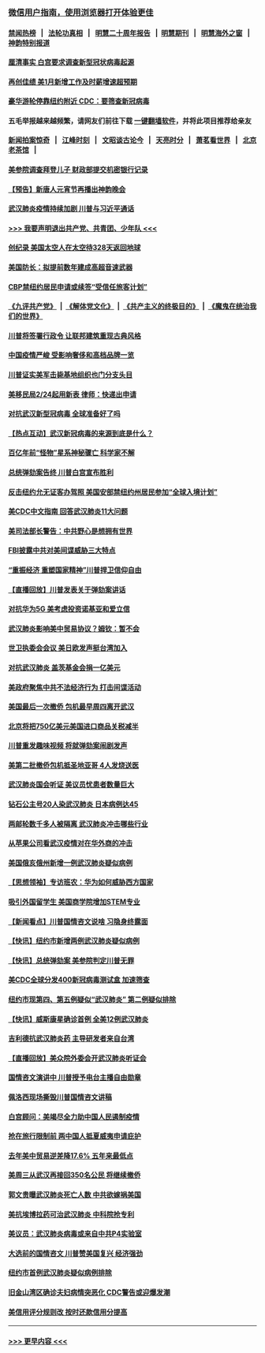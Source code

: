 ### [微信用户指南，使用浏览器打开体验更佳](https://github.com/gfw-breaker/banned-news1/blob/master/indexes/wechat-guide.md?t=0)
#### [禁闻热榜](热点新闻.md?t=0)  &nbsp;&nbsp;|&nbsp;&nbsp; [法轮功真相](https://github.com/gfw-breaker/truth/blob/master/README.md?t=0) &nbsp;&nbsp;|&nbsp;&nbsp; [明慧二十周年报告](https://github.com/gfw-breaker/mh-reports/blob/master/README.md?t=0) &nbsp;&nbsp;|&nbsp;&nbsp;[明慧期刊](https://github.com/gfw-breaker/mh-qikan) &nbsp;&nbsp;|&nbsp;&nbsp; [明慧海外之窗](https://github.com/gfw-breaker/mh-news/blob/master/README.md?t=0) &nbsp;&nbsp;|&nbsp;&nbsp; [神韵特别报道](https://github.com/gfw-breaker/mh-news/blob/master/shenyun.md?t=0)
#### [厘清事实 白宫要求调查新型冠状病毒起源](../pages/nsc412/n11852106.md?t=02080144) 
#### [再创佳绩 美1月新增工作及时薪增速超预期](../pages/nsc412/n11852174.md?t=02080144) 
#### [豪华游轮停靠纽约附近 CDC：要筛查新冠病毒](../pages/nsc412/n11852085.md?t=02080144) 
#### 五毛举报越来越频繁，请网友们前往下载 [一键翻墙软件](https://github.com/gfw-breaker/ssr-accounts)，并将此项目推荐给亲友
#### [新闻拍案惊奇](https://github.com/gfw-breaker/banned-news1/blob/master/pages/link4.md) &nbsp;&nbsp;|&nbsp;&nbsp; [江峰时刻](https://github.com/gfw-breaker/banned-news1/blob/master/pages/link4.md) &nbsp;&nbsp;|&nbsp;&nbsp; [文昭谈古论今](https://github.com/gfw-breaker/banned-news1/blob/master/pages/link4.md) &nbsp;&nbsp;|&nbsp;&nbsp; [天亮时分](https://github.com/gfw-breaker/banned-news1/blob/master/pages/link4.md) &nbsp;&nbsp;|&nbsp;&nbsp; [萧茗看世界](https://github.com/gfw-breaker/banned-news1/blob/master/pages/link4.md) &nbsp;&nbsp;|&nbsp;&nbsp; [北京老茶馆](https://github.com/gfw-breaker/banned-news1/blob/master/pages/link4.md) &nbsp;&nbsp;|&nbsp;&nbsp; 
#### [美参院调查拜登儿子 财政部提交机密银行记录](../pages/nsc412/n11851808.md?t=02080144) 
#### [【预告】新唐人元宵节再播出神韵晚会](../pages/nsc412/n11843192.md?t=02080144) 
#### [武汉肺炎疫情持续加剧 川普与习近平通话](../pages/nsc412/n11851613.md?t=02080144) 
#### [>>> 我要声明退出共产党、共青团、少年队 <<<](https://github.com/begood0513/goodnews/blob/master/quit/letter.md) 
#### [创纪录 美国太空人在太空待328天返回地球](../pages/nsc412/n11851266.md?t=02080144) 
#### [美国防长：拟提前数年建成高超音速武器](../pages/nsc412/n11850959.md?t=02080144) 
#### [CBP禁纽约居民申请或续签“受信任旅客计划”](../pages/nsc412/n11850857.md?t=02080144) 
#### [《九评共产党》](https://github.com/begood0513/9ping.md/blob/master/README.md) &nbsp;|&nbsp; [《解体党文化》](../../../../jtdwh.md/blob/master/README.md)  &nbsp;|&nbsp; [《共产主义的终极目的》](../../../../gczydzjmd.md/blob/master/README.md) &nbsp;|&nbsp; [《魔鬼在统治我们的世界》](../../../../mgztzwmdsj.md/blob/master/README.md) 
#### [川普将签署行政令 让联邦建筑重现古典风格](../pages/nsc412/n11850654.md?t=02080144) 
#### [中国疫情严峻 受影响奢侈和高档品牌一览](../pages/nsc412/n11850319.md?t=02080144) 
#### [川普证实美军击毙基地组织也门分支头目](../pages/nsc412/n11850383.md?t=02080144) 
#### [美移民局2/24起用新表 律师：快递出申请](../pages/nsc412/n11848220.md?t=02080144) 
#### [对抗武汉新型冠病毒 全球准备好了吗](../pages/nsc412/n11850142.md?t=02080144) 
#### [【热点互动】武汉新冠病毒的来源到底是什么？](../pages/nsc412/n11849749.md?t=02080144) 
#### [百亿年前“怪物”星系神秘骤亡 科学家不解](../pages/nsc412/n11849863.md?t=02080144) 
#### [总统弹劾案告终 川普白宫宣布胜利](../pages/nsc412/n11849985.md?t=02080144) 
#### [反击纽约允无证客办驾照  美国安部禁纽约州居民参加“全球入境计划”](../pages/nsc412/n11849828.md?t=02080144) 
#### [美CDC中文指南 回答武汉肺炎11大问题](../pages/nsc412/n11849703.md?t=02080144) 
#### [美司法部长警告：中共野心是想拥有世界](../pages/nsc412/n11849769.md?t=02080144) 
#### [FBI披露中共对美间谍威胁三大特点](../pages/nsc412/n11849700.md?t=02080144) 
#### [“重振经济 重塑国家精神”川普捍卫信仰自由](../pages/nsc412/n11849641.md?t=02080144) 
#### [【直播回放】川普发表关于弹劾案讲话](../pages/nsc412/n11849472.md?t=02080144) 
#### [对抗华为5G 美考虑投资诺基亚和爱立信](../pages/nsc412/n11849510.md?t=02080144) 
#### [武汉肺炎影响美中贸易协议？姆钦：暂不会](../pages/nsc412/n11849497.md?t=02080144) 
#### [世卫执委会会议 美日欧发声挺台湾加入](../pages/nsc412/n11849433.md?t=02080144) 
#### [对抗武汉肺炎 盖茨基金会捐一亿美元](../pages/nsc412/n11848953.md?t=02080144) 
#### [美政府聚焦中共不法经济行为 打击间谍活动](../pages/nsc412/n11849322.md?t=02080144) 
#### [美国最后一次撤侨 包机最早周四离开武汉](../pages/nsc412/n11849395.md?t=02080144) 
#### [北京将把750亿美元美国进口商品关税减半](../pages/nsc412/n11848896.md?t=02080144) 
#### [川普重发趣味视频 将就弹劾案闹剧发声](../pages/nsc412/n11848715.md?t=02080144) 
#### [美第二批撤侨包机抵圣地亚哥 4人发烧送医](../pages/nsc412/n11847923.md?t=02080144) 
#### [武汉肺炎国会听证 美议员忧患者数量巨大](../pages/nsc412/n11844851.md?t=02080144) 
#### [钻石公主号20人染武汉肺炎 日本病例达45](../pages/nsc412/n11847823.md?t=02080144) 
#### [两邮轮数千多人被隔离 武汉肺炎冲击哪些行业](../pages/nsc412/n11847456.md?t=02080144) 
#### [从苹果公司看武汉疫情对在华外商的冲击](../pages/nsc412/n11847586.md?t=02080144) 
#### [美国俄亥俄州新增一例武汉肺炎疑似病例](../pages/nsc412/n11847714.md?t=02080144) 
#### [【思想领袖】专访班农：华为如何威胁西方国家](../pages/nsc412/n11847306.md?t=02080144) 
#### [吸引外国留学生 美国商学院增加STEM专业](../pages/nsc412/n11847417.md?t=02080144) 
#### [【新闻看点】川普国情咨文说啥 习隐身终露面](../pages/nsc412/n11847016.md?t=02080144) 
#### [【快讯】纽约市新增两例武汉肺炎疑似病例](../pages/nsc412/n11847250.md?t=02080144) 
#### [【快讯】总统弹劾案 美参院判定川普无罪](../pages/nsc412/n11847316.md?t=02080144) 
#### [美CDC全球分发400新冠病毒测试盒 加速筛查](../pages/nsc412/n11847260.md?t=02080144) 
#### [纽约市现第四、第五例疑似“武汉肺炎”   第二例疑似排除](../pages/nsc412/n11847332.md?t=02080144) 
#### [【快讯】威斯康星确诊首例 全美12例武汉肺炎](../pages/nsc412/n11847162.md?t=02080144) 
#### [吉利德抗武汉肺炎药 主导研发者来自台湾](../pages/nsc412/n11847064.md?t=02080144) 
#### [【直播回放】美众院外委会开武汉肺炎听证会](../pages/nsc412/n11846727.md?t=02080144) 
#### [国情咨文演讲中 川普授予电台主播自由勋章](../pages/nsc412/n11846815.md?t=02080144) 
#### [佩洛西现场撕毁川普国情咨文讲稿](../pages/nsc412/n11846724.md?t=02080144) 
#### [白宫顾问：美竭尽全力助中国人民遏制疫情](../pages/nsc412/n11846756.md?t=02080144) 
#### [抢在旅行限制前 两中国人抵夏威夷申请庇护](../pages/nsc412/n11846866.md?t=02080144) 
#### [去年美中贸易逆差降17.6% 五年来最低点](../pages/nsc412/n11846755.md?t=02080144) 
#### [美周三从武汉再接回350名公民 将继续撤侨](../pages/nsc412/n11846705.md?t=02080144) 
#### [郭文贵曝武汉肺炎死亡人数 中共欲嫁祸美国](../pages/nsc412/n11846240.md?t=02080144) 
#### [美抗埃博拉药可治武汉肺炎 中科院抢专利](../pages/nsc412/n11846409.md?t=02080144) 
#### [美议员：武汉肺炎病毒或来自中共P4实验室](../pages/nsc412/n11846043.md?t=02080144) 
#### [大选前的国情咨文 川普赞美国复兴 经济强劲](../pages/nsc412/n11845526.md?t=02080144) 
#### [纽约市首例武汉肺炎疑似病例排除](../pages/nsc412/n11844989.md?t=02080144) 
#### [旧金山湾区确诊夫妇病情突恶化 CDC警告或迎爆发潮](../pages/nsc412/n11845730.md?t=02080144) 
#### [美信用评分规则改  按时还款信用分提高](../pages/nsc412/n11845488.md?t=02080144) 

----
#### [ >>> 更早内容 <<< ](../indexes/nsc412-earlier.md)
